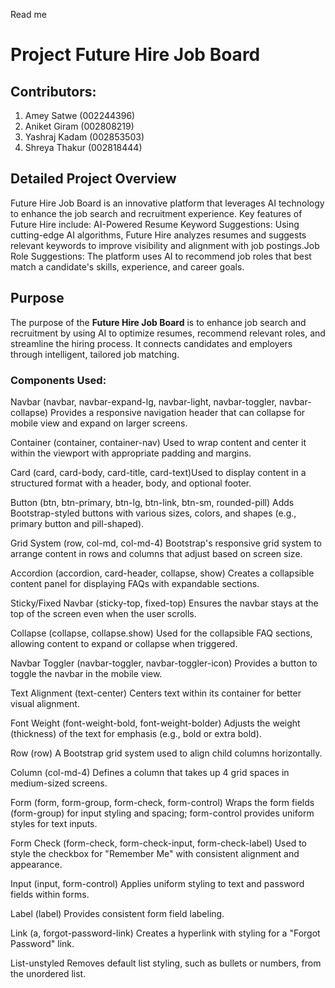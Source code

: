 Read me 
# Project Future Hire Job Board

## Contributors:
1. Amey Satwe (002244396)
2. Aniket Giram (002808219)
3. Yashraj Kadam (002853503)
4. Shreya Thakur (002818444)

## Detailed Project Overview

Future Hire Job Board is an innovative platform that leverages AI technology to enhance the job search and recruitment experience. Key features of Future Hire include:
AI-Powered Resume Keyword Suggestions: Using cutting-edge AI algorithms, Future Hire analyzes resumes and suggests relevant keywords to improve visibility and alignment with job postings.Job Role Suggestions: The platform uses AI to recommend job roles that best match a candidate's skills, experience, and career goals.

## Purpose

The purpose of the **Future Hire Job Board** is to enhance job search and recruitment by using AI to optimize resumes, recommend relevant roles, and streamline the hiring process. It connects candidates and employers through intelligent, tailored job matching.

### Components Used:

Navbar (navbar, navbar-expand-lg, navbar-light, navbar-toggler, navbar-collapse) Provides a responsive navigation header that can collapse for mobile view and expand on larger screens.

Container (container, container-nav) Used to wrap content and center it within the viewport with appropriate padding and margins.

Card (card, card-body, card-title, card-text)Used to display content in a structured format with a header, body, and optional footer.

Button (btn, btn-primary, btn-lg, btn-link, btn-sm, rounded-pill) Adds Bootstrap-styled buttons with various sizes, colors, and shapes (e.g., primary button and pill-shaped).

Grid System (row, col-md, col-md-4) Bootstrap's responsive grid system to arrange content in rows and columns that adjust based on screen size.

Accordion (accordion, card-header, collapse, show) Creates a collapsible content panel for displaying FAQs with expandable sections.

Sticky/Fixed Navbar (sticky-top, fixed-top) Ensures the navbar stays at the top of the screen even when the user scrolls.

Collapse (collapse, collapse.show) Used for the collapsible FAQ sections, allowing content to expand or collapse when triggered.

Navbar Toggler (navbar-toggler, navbar-toggler-icon) Provides a button to toggle the navbar in the mobile view.

Text Alignment (text-center) Centers text within its container for better visual alignment.

Font Weight (font-weight-bold, font-weight-bolder) Adjusts the weight (thickness) of the text for emphasis (e.g., bold or extra bold).

Row (row) A Bootstrap grid system used to align child columns horizontally.

Column (col-md-4) Defines a column that takes up 4 grid spaces in medium-sized screens.

Form (form, form-group, form-check, form-control) Wraps the form fields (form-group) for input styling and spacing; form-control provides uniform styles for text inputs.

Form Check (form-check, form-check-input, form-check-label) Used to style the checkbox for "Remember Me" with consistent alignment and appearance.

Input (input, form-control) Applies uniform styling to text and password fields within forms.

Label (label) Provides consistent form field labeling.

Link (a, forgot-password-link) Creates a hyperlink with styling for a "Forgot Password" link.

List-unstyled   Removes default list styling, such as bullets or numbers, from the unordered list.




